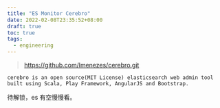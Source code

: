```yaml
---
title: "ES Monitor Cerebro"
date: 2022-02-08T23:35:52+08:00
draft: true
toc: true
tags: 
  - engineering
---
```


> https://github.com/lmenezes/cerebro.git

``cerebro is an open source(MIT License) elasticsearch web admin tool built using Scala, Play Framework, AngularJS and Bootstrap.``

待解锁，es 有空慢慢看。
